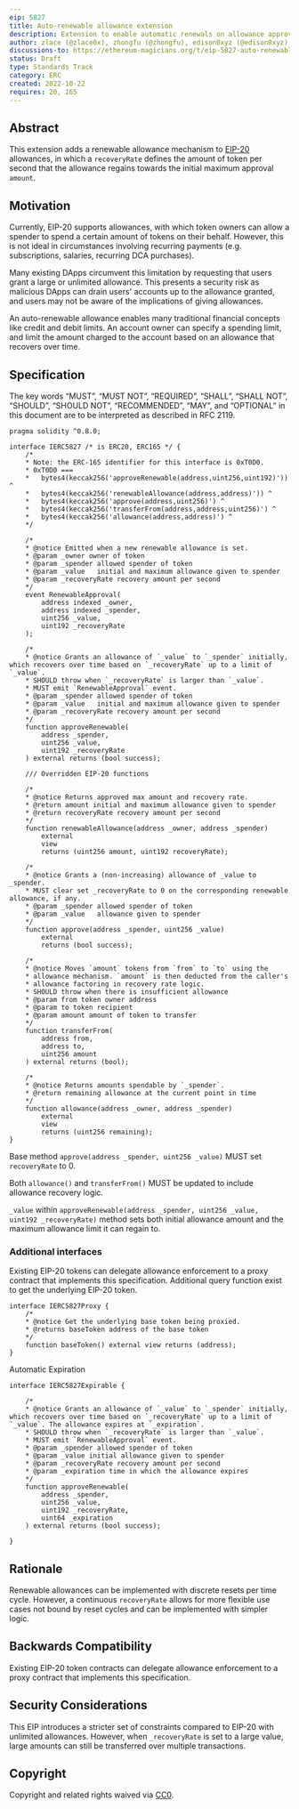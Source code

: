 ```yaml
---
eip: 5827
title: Auto-renewable allowance extension
description: Extension to enable automatic renewals on allowance approvals
author: zlace (@zlace0x), zhongfu (@zhongfu), edison0xyz (@edison0xyz)
discussions-to: https://ethereum-magicians.org/t/eip-5827-auto-renewable-allowance-extension/10392
status: Draft
type: Standards Track
category: ERC
created: 2022-10-22
requires: 20, 165
---
```


## Abstract

This extension adds a renewable allowance mechanism to [EIP-20](./eip-20.md) allowances, in which a `recoveryRate` defines the amount of token per second that the allowance regains towards the initial maximum approval `amount`.

## Motivation

Currently, EIP-20 supports allowances, with which token owners can allow a spender to spend a certain amount of tokens on their behalf. However, this is not ideal in circumstances involving recurring payments (e.g. subscriptions, salaries, recurring DCA purchases).

Many existing DApps circumvent this limitation by requesting that users grant a large or unlimited allowance. This presents a security risk as malicious DApps can drain users' accounts up to the allowance granted, and users may not be aware of the implications of giving allowances.

An auto-renewable allowance enables many traditional financial concepts like credit and debit limits. An account owner can specify a spending limit, and limit the amount charged to the account based on an allowance that recovers over time.


## Specification

The key words “MUST”, “MUST NOT”, “REQUIRED”, “SHALL”, “SHALL NOT”, “SHOULD”, “SHOULD NOT”, “RECOMMENDED”, “MAY”, and “OPTIONAL” in this document are to be interpreted as described in RFC 2119.

```solidity
pragma solidity ^0.8.0;

interface IERC5827 /* is ERC20, ERC165 */ {
    /*
    * Note: the ERC-165 identifier for this interface is 0xT0D0.
    * 0xT0D0 ===
    *   bytes4(keccak256('approveRenewable(address,uint256,uint192)')) ^
    *   bytes4(keccak256('renewableAllowance(address,address)')) ^
    *   bytes4(keccak256('approve(address,uint256)') ^
    *   bytes4(keccak256('transferFrom(address,address,uint256)') ^
    *   bytes4(keccak256('allowance(address,address)') ^
    */

    /*
    * @notice Emitted when a new renewable allowance is set.
    * @param _owner owner of token
    * @param _spender allowed spender of token
    * @param _value   initial and maximum allowance given to spender
    * @param _recoveryRate recovery amount per second
    */
    event RenewableApproval(
        address indexed _owner,
        address indexed _spender,
        uint256 _value,
        uint192 _recoveryRate
    );

    /*
    * @notice Grants an allowance of `_value` to `_spender` initially, which recovers over time based on `_recoveryRate` up to a limit of `_value`.
    * SHOULD throw when `_recoveryRate` is larger than `_value`.
    * MUST emit `RenewableApproval` event.
    * @param _spender allowed spender of token
    * @param _value   initial and maximum allowance given to spender
    * @param _recoveryRate recovery amount per second
    */
    function approveRenewable(
        address _spender,
        uint256 _value,
        uint192 _recoveryRate
    ) external returns (bool success);

    /// Overridden EIP-20 functions

    /*
    * @notice Returns approved max amount and recovery rate.
    * @return amount initial and maximum allowance given to spender
    * @return recoveryRate recovery amount per second
    */
    function renewableAllowance(address _owner, address _spender)
        external
        view
        returns (uint256 amount, uint192 recoveryRate);

    /*
    * @notice Grants a (non-increasing) allowance of _value to _spender.
    * MUST clear set _recoveryRate to 0 on the corresponding renewable allowance, if any.
    * @param _spender allowed spender of token
    * @param _value   allowance given to spender
    */
    function approve(address _spender, uint256 _value)
        external
        returns (bool success);

    /*
    * @notice Moves `amount` tokens from `from` to `to` using the
    * allowance mechanism. `amount` is then deducted from the caller's
    * allowance factoring in recovery rate logic.
    * SHOULD throw when there is insufficient allowance
    * @param from token owner address
    * @param to token recipient
    * @param amount amount of token to transfer
    */
    function transferFrom(
        address from,
        address to,
        uint256 amount
    ) external returns (bool);

    /*
    * @notice Returns amounts spendable by `_spender`.
    * @return remaining allowance at the current point in time
    */
    function allowance(address _owner, address _spender)
        external
        view
        returns (uint256 remaining);
}
```

Base method `approve(address _spender, uint256 _value)` MUST set `recoveryRate` to 0.

Both `allowance()` and `transferFrom()` MUST be updated to include allowance recovery logic.

`_value` within `approveRenewable(address _spender, uint256 _value, uint192 _recoveryRate)` method sets both initial allowance amount and the maximum allowance limit it can regain to. 

### Additional interfaces

Existing EIP-20 tokens can delegate allowance enforcement to a proxy contract that implements this specification. Additional query function exist to get the underlying EIP-20 token.

```solidity
interface IERC5827Proxy {
    /*
    * @notice Get the underlying base token being proxied.
    * @returns baseToken address of the base token
    */
    function baseToken() external view returns (address);
}
```

Automatic Expiration

```solidity
interface IERC5827Expirable {

    /*
    * @notice Grants an allowance of `_value` to `_spender` initially, which recovers over time based on `_recoveryRate` up to a limit of `_value`. The allowance expires at `_expiration`.
    * SHOULD throw when `_recoveryRate` is larger than `_value`.
    * MUST emit `RenewableApproval` event.
    * @param _spender allowed spender of token
    * @param _value initial allowance given to spender
    * @param _recoveryRate recovery amount per second
    * @param _expiration time in which the allowance expires
    */
    function approveRenewable(
        address _spender,
        uint256 _value,
        uint192 _recoveryRate,
        uint64 _expiration
    ) external returns (bool success);

}
```

## Rationale

Renewable allowances can be implemented with discrete resets per time cycle. However, a continuous `recoveryRate` allows for more flexible use cases not bound by reset cycles and can be implemented with simpler logic.

## Backwards Compatibility
  
Existing EIP-20 token contracts can delegate allowance enforcement to a proxy contract that implements this specification.

## Security Considerations

This EIP introduces a stricter set of constraints compared to EIP-20 with unlimited allowances. However, when `_recoveryRate` is set to a large value, large amounts can still be transferred over multiple transactions.

## Copyright

Copyright and related rights waived via [CC0](../LICENSE.md).


